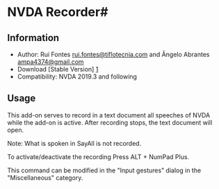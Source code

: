 # NVDA Recorder#

## Information
* Author: Rui Fontes <rui.fontes@tiflotecnia.com> and  Ângelo Abrantes <ampa4374@gmail.com>
* Download [Stable Version] [1]
* Compatibility: NVDA 2019.3 and following

## Usage
This add-on serves to record in a text document all speeches of NVDA while the add-on is active.
After recording stops, the text document will open.

Note: What is spoken in SayAll is not recorded.

To activate/deactivate the recording Press ALT + NumPad Plus.

This command can be modified in the "Input gestures" dialog in the "Miscellaneous" category.

[1]: https://github.com/ruifontes/wordcount/releases/download/1.4/wordcount-1.4.nvda-addon